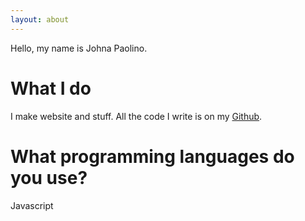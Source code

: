 ```yaml
---
layout: about
---
```


Hello, my name is Johna Paolino.

# What I do
I make website and stuff. All the code I write is on my [Github](https://github.com/getmicah).

# What programming languages do you use?
Javascript
